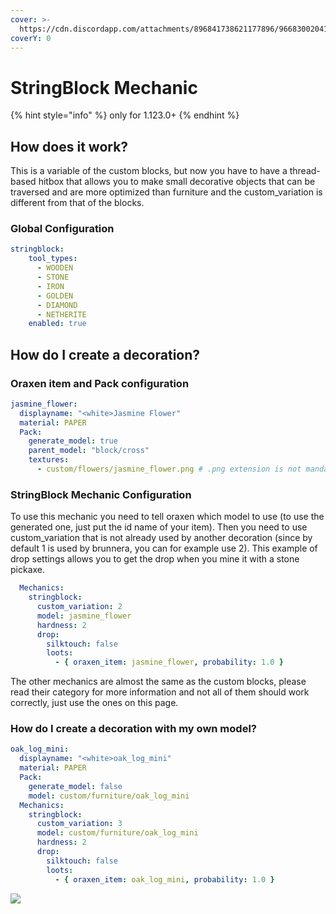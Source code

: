 ```yaml
---
cover: >-
  https://cdn.discordapp.com/attachments/896841738621177896/966830020419014666/unknown.png
coverY: 0
---
```


# StringBlock Mechanic

{% hint style="info" %}
only for 1.123.0+
{% endhint %}

## How does it work?

This is a variable of the custom blocks, but now you have to have a thread-based hitbox that allows you to make small decorative objects that can be traversed and are more optimized than furniture and the custom\_variation is different from that of the blocks.

### Global Configuration

```yaml
stringblock:
    tool_types:
      - WOODEN
      - STONE
      - IRON
      - GOLDEN
      - DIAMOND
      - NETHERITE
    enabled: true
```

## How do I create a decoration?

### Oraxen item and Pack configuration

```yaml
jasmine_flower:
  displayname: "<white>Jasmine Flower"
  material: PAPER
  Pack:
    generate_model: true
    parent_model: "block/cross"
    textures:
      - custom/flowers/jasmine_flower.png # .png extension is not mandatory
```

### StringBlock Mechanic Configuration

To use this mechanic you need to tell oraxen which model to use (to use the generated one, just put the id name of your item). Then you need to use custom\_variation that is not already used by another decoration (since by default 1 is used by brunnera, you can for example use 2). This example of drop settings allows you to get the drop when you mine it with a stone pickaxe.

```yaml
  Mechanics:
    stringblock:
      custom_variation: 2
      model: jasmine_flower
      hardness: 2
      drop:
        silktouch: false
        loots:
          - { oraxen_item: jasmine_flower, probability: 1.0 }
```

The other mechanics are almost the same as the custom blocks, please read their category for more information and not all of them should work correctly, just use the ones on this page.

### How do I create a decoration with my own model?

```yaml
oak_log_mini:
  displayname: "<white>oak_log_mini"
  material: PAPER
  Pack:
    generate_model: false
    model: custom/furniture/oak_log_mini
  Mechanics:
    stringblock:
      custom_variation: 3
      model: custom/furniture/oak_log_mini
      hardness: 2
      drop:
        silktouch: false
        loots:
          - { oraxen_item: oak_log_mini, probability: 1.0 }
```

![](https://cdn.discordapp.com/attachments/958524021035647046/961424759718047784/unknown.png)
